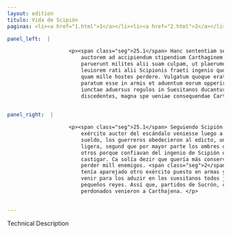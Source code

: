 ```yaml
---
layout: edition
titulo: Vida de Scipión
paginas: <li><a href="1.html">1</a></li><li><a href="2.html">2</a></li><li><a href="3.html">3</a></li><li><a href="4.html">4</a></li><li><a href="5.html">5</a></li><li><a href="6.html">6</a></li><li><a href="7.html">7</a></li><li><a href="8.html">8</a></li><li><a href="9.html">9</a></li><li><a href="10.html">10</a></li><li><a href="11.html">11</a></li><li><a href="12.html">12</a></li><li><a href="13.html">13</a></li><li><a href="14.html">14</a></li><li><a href="15.html">15</a></li><li><a href="16.html">16</a></li><li><a href="17.html">17</a></li><li><a href="18.html">18</a></li><li><a href="19.html">19</a></li><li><a href="20.html">20</a></li><li><a href="21.html">21</a></li><li><a href="22.html">22</a></li><li><a href="23.html">23</a></li><li><a href="24.html">24</a></li><li><a href="25.html">25</a></li><li><a href="26.html">26</a></li><li><a href="27.html">27</a></li><li><a href="28.html">28</a></li><li><a href="29.html">29</a></li><li><a href="30.html">30</a></li><li><a href="31.html">31</a></li><li><a href="32.html">32</a></li><li><a href="33.html">33</a></li><li><a href="34.html">34</a></li><li><a href="35.html">35</a></li><li><a href="36.html">36</a></li><li><a href="37.html">37</a></li><li><a href="38.html">38</a></li><li><a href="39.html">39</a></li><li><a href="40.html">40</a></li><li><a href="41.html">41</a></li><li><a href="42.html">42</a></li><li><a href="43.html">43</a></li><li><a href="44.html">44</a></li><li><a href="45.html">45</a></li><li><a href="46.html">46</a></li><li><a href="47.html">47</a></li><li><a href="48.html">48</a></li><li><a href="49.html">49</a></li><li><a href="50.html">50</a></li><li><a href="51.html">51</a></li><li><a href="52.html">52</a></li><li><a href="53.html">53</a></li><li><a href="54.html">54</a></li><li><a href="55.html">55</a></li><li><a href="56.html">56</a></li><li><a href="57.html">57</a></li><li><a href="58.html">58</a></li><li><a href="59.html">59</a></li><li><a href="60.html">60</a></li><li><a href="61.html">61</a></li><li><a href="62.html">62</a></li><li><a href="63.html">63</a></li><li><a href="64.html">64</a></li><li><a href="65.html">65</a></li><li><a href="66.html">66</a></li><li><a href="67.html">67</a></li><li><a href="68.html">68</a></li><li><a href="69.html">69</a></li><li><a href="70.html">70</a></li><li><a href="71.html">71</a></li><li><a href="72.html">72</a></li><li><a href="73.html">73</a></li><li><a href="74.html">74</a></li>

panel_left:  |

                    <p><span class="seg">25.1</span> Hanc sententiam secutus Scipio extemplo exercitum seditionis
                        auctorem ad accipiendum stipendium Carthaginem Nouam acciri iubet. Edicto
                        paruerunt milites alii suam culpam, ut plaerumque sibi indulgent homines
                        leuiorem rati alii Scipionis fraeti ingenio quod mite in puniendo esse <span class="tooltip">compererant<span class="tooltiptext">comperarant <span class="siglas">U</span> </span></span>. <span class="seg">2</span> Dicere enim solitus fuit male se unum ciuem conseruare,
                        quam mille hostes perdere. Vulgatum quoque erat alium Scipionis exercitum
                        paratum esse in armis et aduentum eorum opperiri, ut omnes copiae simul
                        iunctae aduersus regulos in Suesitanos ducantur. Quamobrem ex Sucrone
                        discedentes, magna spe ueniae consequendae Carthaginem ueniunt.</p>
                

panel_right:  |

                    <p><span class="seg">25.1</span> Seguiendo Scipión la tal sentencia, luego mandó que el
                        exército auctor del escándalo veniesse luego a Carthagine la Nueva a reçebir
                        sueldo, los guerreros obedecieron al edicto, unos pensando que la culpa era
                        ligera, segund que por mayor parte los ombres dispensan con sus erradas,
                        otros porque confiavan del ingenio de Scipión que sabían ser manso en
                        castigar. Ca solía dezir que quería más conservar un çibdadano que echar a
                        perder mill enemigos. <span class="seg">2</span> Assí mesmo avíase divulgado que Scipión
                        tenía aparejado otro exército puesto en armas y que atendía los que avían de
                        venir para los aduzir en los suesitanos todos juntos contra aquellos
                        pequeños reyes. Assí que, partidos de Sucrón, con grand esperança de ser
                        perdonados venieron a Carthajena. </p>
                

---
```


Technical Description 
